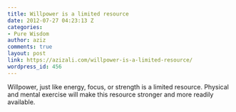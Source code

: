 ```yaml
---
title: Willpower is a limited resource
date: 2012-07-27 04:23:13 Z
categories:
- Pure Wisdom
author: aziz
comments: true
layout: post
link: https://azizali.com/willpower-is-a-limited-resource/
wordpress_id: 456
---
```


Willpower, just like energy, focus, or strength is a limited resource. Physical and mental exercise will make this resource stronger and more readily available.
